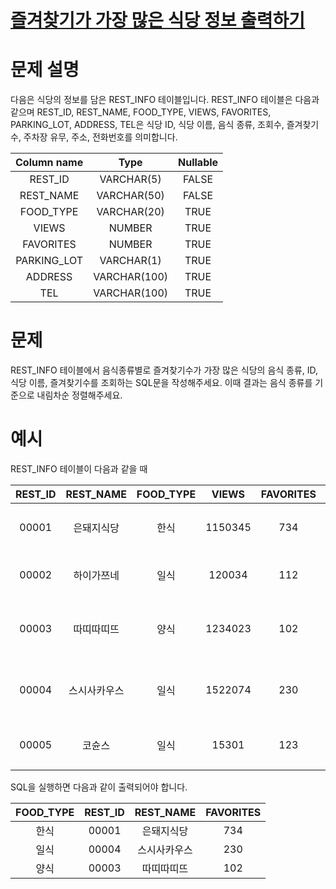 # [즐겨찾기가 가장 많은 식당 정보 출력하기](https://school.programmers.co.kr/learn/courses/30/lessons/131123)
# 문제 설명
다음은 식당의 정보를 담은 REST_INFO 테이블입니다. REST_INFO 테이블은 다음과 같으며 REST_ID, REST_NAME, FOOD_TYPE, VIEWS, FAVORITES, PARKING_LOT, ADDRESS, TEL은 식당 ID, 식당 이름, 음식 종류, 조회수, 즐겨찾기수, 주차장 유무, 주소, 전화번호를 의미합니다.

Column name	|Type	|Nullable
:---:|:---:|:---:|
REST_ID	|VARCHAR(5)	|FALSE
REST_NAME	|VARCHAR(50)	|FALSE
FOOD_TYPE	|VARCHAR(20)	|TRUE
VIEWS	|NUMBER	|TRUE
FAVORITES	|NUMBER	|TRUE
PARKING_LOT	|VARCHAR(1)	|TRUE
ADDRESS	|VARCHAR(100)	|TRUE
TEL	|VARCHAR(100)	|TRUE

# 문제
REST_INFO 테이블에서 음식종류별로 즐겨찾기수가 가장 많은 식당의 음식 종류, ID, 식당 이름, 즐겨찾기수를 조회하는 SQL문을 작성해주세요. 이때 결과는 음식 종류를 기준으로 내림차순 정렬해주세요.

# 예시
REST_INFO 테이블이 다음과 같을 때

REST_ID	|REST_NAME	|FOOD_TYPE	|VIEWS	|FAVORITES	|PARKING_LOT	|ADDRESS	|TEL
:---:|:---:|:---:|:---:|:---:|:---:|:---:|:---:|
00001	|은돼지식당	|한식	|1150345	|734	|N	|서울특별시 중구 다산로 149	|010-4484-8751
00002	|하이가쯔네	|일식	|120034	|112	|N	|서울시 중구 신당동 375-21	|NULL
00003	|따띠따띠뜨	|양식	|1234023	|102	|N	|서울시 강남구 신사동 627-3 1F	|02-6397-1023
00004	|스시사카우스	|일식	|1522074	|230	|N	|서울시 서울시 강남구 신사동 627-27	|010-9394-2554
00005	|코슌스	|일식	|15301	|123	|N	|서울특별시 강남구 언주로153길	|010-1315-8729
SQL을 실행하면 다음과 같이 출력되어야 합니다.

FOOD_TYPE	|REST_ID	|REST_NAME	|FAVORITES
:---:|:---:|:---:|:---:|
한식|	00001|	은돼지식당	|734
일식|	00004|	스시사카우스|	230
양식|	00003|	따띠따띠뜨|	102